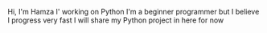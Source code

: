 Hi, I'm Hamza
I' working on Python
I'm a beginner programmer but I believe I progress very fast
I will share my Python project in here for now

